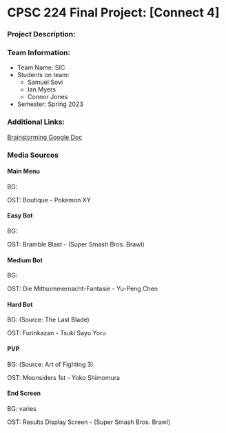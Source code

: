 # CPSC 224 Final Project: [Connect 4]

### Project Description:


### Team Information:

- Team Name: SIC
- Students on team:
  - Samuel Sovi
  - Ian Myers
  - Connor Jones
- Semester: Spring 2023


### Additional Links:
[Brainstorming Google Doc](https://docs.google.com/document/d/19ZvKSF1ZGHA5aLDBdh-LnNyBYw2V33tKHoeipztha50/edit?usp=sharing)

### Media Sources

#### Main Menu

BG:

OST: Boutique - Pokemon XY


#### Easy Bot

BG:

OST: Bramble Blast - (Super Smash Bros. Brawl)


#### Medium Bot

BG:

OST: Die Mittsommernacht-Fantasie - Yu-Peng Chen


#### Hard Bot

BG: (Source: The Last Blade)

OST: Furinkazan - Tsuki Sayu Yoru


#### PVP

BG: (Source: Art of Fighting 3)

OST: Moonsiders 1st - Yoko Shimomura


#### End Screen

BG: varies

OST: Results Display Screen - (Super Smash Bros. Brawl)



